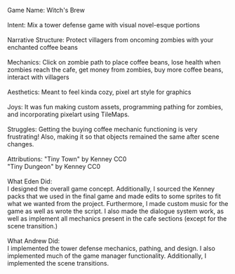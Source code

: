 Game Name: Witch's Brew \
\
Intent: Mix a tower defense game with visual novel-esque portions \
\
Narrative Structure: Protect villagers from oncoming zombies with your enchanted coffee beans \
\
Mechanics: Click on zombie path to place coffee beans, lose health when zombies reach the cafe, get money from zombies, buy more coffee beans, interact with villagers \
\
Aesthetics: Meant to feel kinda cozy, pixel art style for graphics \
\
Joys: It was fun making custom assets, programming pathing for zombies, and incorporating pixelart using TileMaps. \
\
Struggles: Getting the buying coffee mechanic functioning is very frustrating! Also, making it so that objects remained the same after scene changes.  \
\
Attributions: "Tiny Town" by Kenney CC0 \
"Tiny Dungeon" by Kenney CC0 \
\
What Eden Did: \
I designed the overall game concept. Additionally, I sourced the Kenney packs that we used in the final game and made edits to some sprites to fit what we wanted from the project. Furthermore, I made custom music for the game as well as wrote the script. I also made the dialogue system work, as well as implement all mechanics present in the cafe sections (except for the scene transition.) \
\
What Andrew Did: \
I implemented the tower defense mechanics, pathing, and design. I also implemented much of the game manager functionality. Additionally, I implemented the scene transitions.
